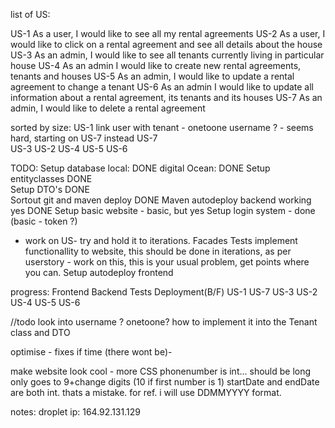 list of US:

US-1 As a user, I would like to see all my rental agreements
US-2 As a user, I would like to click on a rental agreement and see all details about the house
US-3 As an admin, I would like to see all tenants currently living in particular house
US-4 As an admin I would like to create new rental agreements, tenants and houses
US-5 As an admin, I would like to update a rental agreement to change a tenant
US-6 As an admin I would like to update all information about a rental agreement, its tenants and its houses
US-7 As an admin, I would like to delete a rental agreement




sorted by size:
US-1            link user with tenant - onetoone username ?   - seems hard, starting on US-7 instead
US-7            
US-3
US-2
US-4
US-5
US-6



TODO:
Setup database          local: DONE     digital Ocean: DONE
Setup entityclasses     DONE    
Setup DTO's             DONE                    
Sortout git and maven deploy    DONE
Maven autodeploy backend working yes DONE
Setup basic website - basic, but yes
Setup login system - done (basic - token ?)
- work on US- try and hold it to iterations.
    Facades
    Tests
    implement functionallity to website, this should be done in iterations, as per userstory - work on this, this is your usual problem, get points where you can.
Setup autodeploy frontend


progress:       Frontend    Backend     Tests   Deployment(B/F)
US-1
US-7
US-3
US-2
US-4
US-5
US-6



//todo look into username ? onetoone? how to implement it into the Tenant class and DTO




optimise - fixes if time (there wont be)-

make website look cool - more CSS
phonenumber is int... should be long only goes to 9+change digits (10 if first number is 1)
startDate and endDate are both int. thats a mistake. for ref. i will use DDMMYYYY format.


notes:
droplet ip:
164.92.131.129